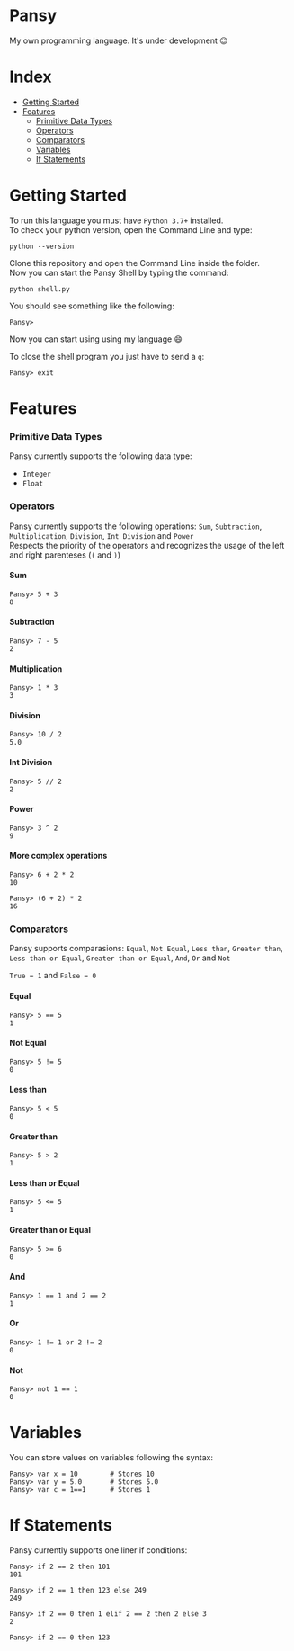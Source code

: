 # Pansy

My own programming language. It's under development :wink:

Index
=====
* [Getting Started](https://github.com/andrefpoliveira/Pansy/blob/master/README.md#getting-started)
* [Features](https://github.com/andrefpoliveira/Pansy/blob/master/README.md#features)
  * [Primitive Data Types](https://github.com/andrefpoliveira/Pansy/blob/master/README.md#primitive-data-types)
  * [Operators](https://github.com/andrefpoliveira/Pansy/blob/master/README.md#operators)
  * [Comparators](https://github.com/andrefpoliveira/Pansy/blob/master/README.md#comparators)
  * [Variables](https://github.com/andrefpoliveira/Pansy/blob/master/README.md#variables)
  * [If Statements](https://github.com/andrefpoliveira/Pansy/blob/master/README.md#if-statements)

Getting Started
===============
To run this language you must have ```Python 3.7+``` installed.  
To check your python version, open the Command Line and type:

```
python --version
```

Clone this repository and open the Command Line inside the folder.  
Now you can start the Pansy Shell by typing the command:  

```
python shell.py
```

You should see something like the following:

```
Pansy> 
```

Now you can start using using my language :smile:

To close the shell program you just have to send a ```q```:
```
Pansy> exit
```

Features
==========
### Primitive Data Types
Pansy currently supports the following data type:
* ```Integer```
* ```Float```

### Operators
Pansy currently supports the following operations: ```Sum```, ```Subtraction```, ```Multiplication```, ```Division```, ```Int Division``` and ```Power```  
Respects the priority of the operators and recognizes the usage of the left and right parenteses (```(``` and ```)```)

#### Sum
```
Pansy> 5 + 3
8
```
#### Subtraction
```
Pansy> 7 - 5
2
```
#### Multiplication
```
Pansy> 1 * 3
3
```
#### Division
```
Pansy> 10 / 2
5.0
```
#### Int Division
```
Pansy> 5 // 2
2
```
#### Power
```
Pansy> 3 ^ 2
9
```
#### More complex operations
```
Pansy> 6 + 2 * 2
10

Pansy> (6 + 2) * 2
16
```

### Comparators
Pansy supports comparasions: ```Equal```, ```Not Equal```, ```Less than```, ```Greater than```, ```Less than or Equal```, ```Greater than or Equal```, ```And```, ```Or``` and ```Not```  

```True = 1``` and ```False = 0```
#### Equal
```
Pansy> 5 == 5
1
```
#### Not Equal
```
Pansy> 5 != 5
0
```
#### Less than
```
Pansy> 5 < 5
0
```
#### Greater than
```
Pansy> 5 > 2
1
```
#### Less than or Equal
```
Pansy> 5 <= 5
1
```
#### Greater than or Equal
```
Pansy> 5 >= 6
0
```
#### And
```
Pansy> 1 == 1 and 2 == 2
1
```
#### Or
```
Pansy> 1 != 1 or 2 != 2
0
```
#### Not
```
Pansy> not 1 == 1
0
```

Variables
=========
You can store values on variables following the syntax:
```
Pansy> var x = 10        # Stores 10
Pansy> var y = 5.0       # Stores 5.0
Pansy> var c = 1==1      # Stores 1
```

If Statements
=============
Pansy currently supports one liner if conditions:
```
Pansy> if 2 == 2 then 101
101

Pansy> if 2 == 1 then 123 else 249
249

Pansy> if 2 == 0 then 1 elif 2 == 2 then 2 else 3
2

Pansy> if 2 == 0 then 123
```